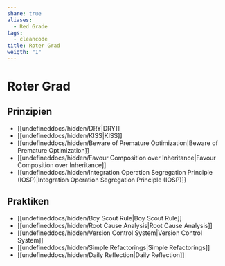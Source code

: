 ```yaml
---
share: true
aliases:
  - Red Grade
tags:
  - cleancode
title: Roter Grad
weigth: "1"
---
```


# Roter Grad
## Prinzipien
- [[undefineddocs/hidden/DRY|DRY]]
- [[undefineddocs/hidden/KISS|KISS]]
- [[undefineddocs/hidden/Beware of Premature Optimization|Beware of Premature Optimization]]
- [[undefineddocs/hidden/Favour Composition over Inheritance|Favour Composition over Inheritance]]
- [[undefineddocs/hidden/Integration Operation Segregation Principle (IOSP)|Integration Operation Segregation Principle (IOSP)]]

## Praktiken
- [[undefineddocs/hidden/Boy Scout Rule|Boy Scout Rule]]
- [[undefineddocs/hidden/Root Cause Analysis|Root Cause Analysis]]
- [[undefineddocs/hidden/Version Control System|Version Control System]]
- [[undefineddocs/hidden/Simple Refactorings|Simple Refactorings]]
- [[undefineddocs/hidden/Daily Reflection|Daily Reflection]]